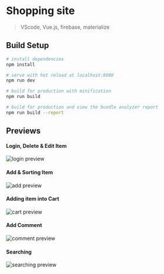 # Shopping site

> VScode, Vue.js, firebase, materialize

## Build Setup

``` bash
# install dependencies
npm install

# serve with hot reload at localhost:8080
npm run dev

# build for production with minification
npm run build

# build for production and view the bundle analyzer report
npm run build --report
```

## Previews

#### Login, Delete & Edit Item
![login preview](https://github.com/yonguilee/vue.js--shoppingsite/blob/master/src/previews/logindeleteedit.gif)

#### Add & Sorting Item
![add preview](https://github.com/yonguilee/vue.js--shoppingsite/blob/master/src/previews/addsorting.gif)

#### Adding item into Cart
![cart preview](https://github.com/yonguilee/vue.js--shoppingsite/blob/master/src/previews/cart.gif)

#### Add Comment
![comment preview](https://github.com/yonguilee/vue.js--shoppingsite/blob/master/src/previews/comment.gif)

#### Searching
![searching preview](https://github.com/yonguilee/vue.js--shoppingsite/blob/master/src/previews/searching.gif)
